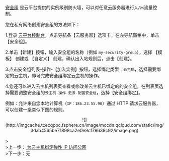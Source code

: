 <a href="/doc/product/213/500" target="_blank">安全组</a> 是云平台提供的实例级别防火墙，可以对任意云服务器进行```入/出```流量控制。

您在私有网络创建安全组的方法如下：

1.登录 <a href="http://console.tcecqpoc.fsphere.cn/" target="_blank">云平台控制台</a>，点击导航条【云服务器】选项卡，在左导航窗格中，单击【安全组】。

2.单击【新建】按钮，输入安全组的名称（例如 ```my-security-group```），选择 【模板】 创建或 【自定义】 创建，确认出入站规则后，点击【创建】。

3.点击安全组列表-操作-【加入实例】按钮，选择绑定类型：```云主机```，选择需要绑定的云主机，即可完成安全组绑定云主机的操作。 

4.您还可以进入云主机列表页查看或修改某云主机已绑定的的安全组，在列表页选择需要调整安全组的```云主机-操作-更多-配置安全组```，选择【安全组绑定】。

例如：允许来自您本地计算机（```IP：186.23.55.90```）通过 HTTP 请求云服务器，可以创建一条类似下图的规则。
<div style="text-align:center">
![](http://imgcache.tcecqpoc.fsphere.cn/image/mccdn.qcloud.com/static/img/3dab4565be71898ca2e0e9cf79639c92/image.png)

</div>
<br>
><footer>
>上一步：<a href="/document/product/215/8118" target="_blank"> 为云主机绑定弹性 IP 访问公网</a><br>
>下一步：无</small>
</footer>
